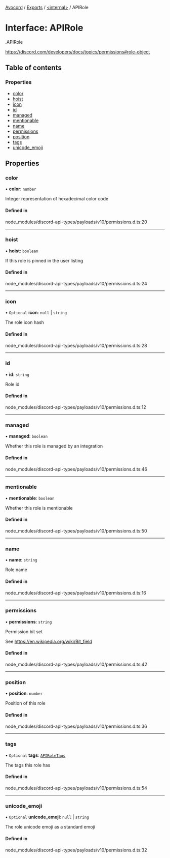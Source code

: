 [Avocord](../README.md) / [Exports](../modules.md) / [<internal\>](../modules/internal_.md) / APIRole

# Interface: APIRole

[<internal>](../modules/internal_.md).APIRole

https://discord.com/developers/docs/topics/permissions#role-object

## Table of contents

### Properties

- [color](internal_.APIRole.md#color)
- [hoist](internal_.APIRole.md#hoist)
- [icon](internal_.APIRole.md#icon)
- [id](internal_.APIRole.md#id)
- [managed](internal_.APIRole.md#managed)
- [mentionable](internal_.APIRole.md#mentionable)
- [name](internal_.APIRole.md#name)
- [permissions](internal_.APIRole.md#permissions)
- [position](internal_.APIRole.md#position)
- [tags](internal_.APIRole.md#tags)
- [unicode\_emoji](internal_.APIRole.md#unicode_emoji)

## Properties

### color

• **color**: `number`

Integer representation of hexadecimal color code

#### Defined in

node_modules/discord-api-types/payloads/v10/permissions.d.ts:20

___

### hoist

• **hoist**: `boolean`

If this role is pinned in the user listing

#### Defined in

node_modules/discord-api-types/payloads/v10/permissions.d.ts:24

___

### icon

• `Optional` **icon**: ``null`` \| `string`

The role icon hash

#### Defined in

node_modules/discord-api-types/payloads/v10/permissions.d.ts:28

___

### id

• **id**: `string`

Role id

#### Defined in

node_modules/discord-api-types/payloads/v10/permissions.d.ts:12

___

### managed

• **managed**: `boolean`

Whether this role is managed by an integration

#### Defined in

node_modules/discord-api-types/payloads/v10/permissions.d.ts:46

___

### mentionable

• **mentionable**: `boolean`

Whether this role is mentionable

#### Defined in

node_modules/discord-api-types/payloads/v10/permissions.d.ts:50

___

### name

• **name**: `string`

Role name

#### Defined in

node_modules/discord-api-types/payloads/v10/permissions.d.ts:16

___

### permissions

• **permissions**: `string`

Permission bit set

See https://en.wikipedia.org/wiki/Bit_field

#### Defined in

node_modules/discord-api-types/payloads/v10/permissions.d.ts:42

___

### position

• **position**: `number`

Position of this role

#### Defined in

node_modules/discord-api-types/payloads/v10/permissions.d.ts:36

___

### tags

• `Optional` **tags**: [`APIRoleTags`](internal_.APIRoleTags.md)

The tags this role has

#### Defined in

node_modules/discord-api-types/payloads/v10/permissions.d.ts:54

___

### unicode\_emoji

• `Optional` **unicode\_emoji**: ``null`` \| `string`

The role unicode emoji as a standard emoji

#### Defined in

node_modules/discord-api-types/payloads/v10/permissions.d.ts:32
